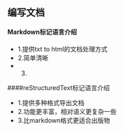 ## 编写文档
#### Markdown标记语言介绍
+ 1.提供txt to html的文档处理方式
+ 2.简单清晰
+ 3.

####reStructuredText标记语言介绍
+ 1.提供多种格式导出文档
+ 2.功能更丰富，相对语义更复杂一些
+ 3.比markdown格式更适合出版物
